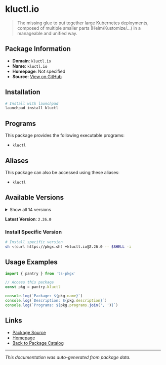 # kluctl.io

> The missing glue to put together large Kubernetes deployments, composed of multiple smaller parts (Helm/Kustomize/...)  in a manageable and unified way.

## Package Information

- **Domain**: `kluctl.io`
- **Name**: `kluctl.io`
- **Homepage**: Not specified
- **Source**: [View on GitHub](https://github.com/pkgxdev/pantry/tree/main/projects/kluctl.io/package.yml)

## Installation

```bash
# Install with launchpad
launchpad install kluctl
```

## Programs

This package provides the following executable programs:

- `kluctl`

## Aliases

This package can also be accessed using these aliases:

- `kluctl`

## Available Versions

<details>
<summary>Show all 14 versions</summary>

- `2.26.0`, `2.25.1`, `2.25.0`, `2.24.1`, `2.24.0`
- `2.23.5`, `2.23.4`, `2.23.3`, `2.23.2`, `2.23.1`
- `2.23.0`, `2.22.1`, `2.22.0`, `2.21.2`

</details>

**Latest Version**: `2.26.0`

### Install Specific Version

```bash
# Install specific version
sh <(curl https://pkgx.sh) +kluctl.io@2.26.0 -- $SHELL -i
```

## Usage Examples

```typescript
import { pantry } from 'ts-pkgx'

// Access this package
const pkg = pantry.kluctl

console.log(`Package: ${pkg.name}`)
console.log(`Description: ${pkg.description}`)
console.log(`Programs: ${pkg.programs.join(', ')}`)
```

## Links

- [Package Source](https://github.com/pkgxdev/pantry/tree/main/projects/kluctl.io/package.yml)
- [Homepage](#)
- [Back to Package Catalog](../package-catalog.md)

---

*This documentation was auto-generated from package data.*
